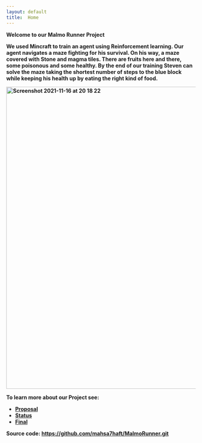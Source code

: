 ```yaml
---
layout: default
title:  Home
---
```


<strong>Welcome to our Malmo Runner Project<strong>

We used Mincraft to train an agent using Reinforcement learning. Our agent navigates a maze fighting for his survival. On his way, a maze covered with Stone and magma tiles. There are fruits here and there, some poisonous and some healthy. By the end of our training Steven can solve the maze taking the shortest number of steps to the blue block while keeping his health up by eating the right kind of food.

<img width="803" alt="Screenshot 2021-11-16 at 20 18 22" src="https://user-images.githubusercontent.com/62405418/142134071-d457fac7-61c9-42c7-9cb7-ce8b3c27bec9.png">

To learn more about our Project see:

- [Proposal](proposal.html)
- [Status](status.html)
- [Final](final.html)

Source code: 
https://github.com/mahsa7haft/MalmoRunner.git


